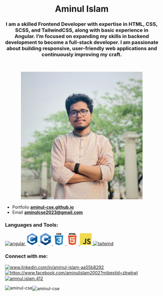 <h1 align="center">Aminul Islam</h1>
<h3 align="center">I am a skilled Frontend Developer with expertise in HTML, CSS, SCSS, and TailwindCSS, along with basic experience in
 Angular. I’m focused on expanding my skills in backend development to become a full-stack developer. I am
 passionate about building responsive, user-friendly web applications and continuously improving my craft.</h3>

<br>
<p align="center">
  <img src="./profile.jpeg" alt="profile image" width="400" height="420">
</p>

- Portfolio <a href="https://aminul-cse.github.io/">**aminul-cse.github.io**</a>
- Email **aminulcse2023@gmail.com**

<h3 align="left">Languages and Tools:</h3>
<p align="left"> <a href="https://angular.io" target="_blank" rel="noreferrer"> <img src="https://angular.io/assets/images/logos/angular/angular.svg" alt="angular" width="40" height="40"/> </a> <a href="https://www.cprogramming.com/" target="_blank" rel="noreferrer"> <img src="https://raw.githubusercontent.com/devicons/devicon/master/icons/c/c-original.svg" alt="c" width="40" height="40"/> </a> <a href="https://www.w3schools.com/cpp/" target="_blank" rel="noreferrer"> <img src="https://raw.githubusercontent.com/devicons/devicon/master/icons/cplusplus/cplusplus-original.svg" alt="cplusplus" width="40" height="40"/> </a> <a href="https://www.w3schools.com/css/" target="_blank" rel="noreferrer"> <img src="https://raw.githubusercontent.com/devicons/devicon/master/icons/css3/css3-original-wordmark.svg" alt="css3" width="40" height="40"/> </a> <a href="https://www.w3.org/html/" target="_blank" rel="noreferrer"> <img src="https://raw.githubusercontent.com/devicons/devicon/master/icons/html5/html5-original-wordmark.svg" alt="html5" width="40" height="40"/> </a> <a href="https://developer.mozilla.org/en-US/docs/Web/JavaScript" target="_blank" rel="noreferrer"> <img src="https://raw.githubusercontent.com/devicons/devicon/master/icons/javascript/javascript-original.svg" alt="javascript" width="40" height="40"/> </a> <a href="https://tailwindcss.com/" target="_blank" rel="noreferrer"> <img src="https://www.vectorlogo.zone/logos/tailwindcss/tailwindcss-icon.svg" alt="tailwind" width="40" height="40"/> </a> </p>

<h3 align="left">Connect with me:</h3>
<p align="left">
<a href="https://linkedin.com/in/www.linkedin.com/in/aminul-islam-aa55b8292" target="blank"><img align="center" src="https://raw.githubusercontent.com/rahuldkjain/github-profile-readme-generator/master/src/images/icons/Social/linked-in-alt.svg" alt="www.linkedin.com/in/aminul-islam-aa55b8292" height="30" width="40" /></a>
<a href="https://fb.com/https://www.facebook.com/aminulislam2002?mibextid=zbwkwl" target="blank"><img align="center" src="https://raw.githubusercontent.com/rahuldkjain/github-profile-readme-generator/master/src/images/icons/Social/facebook.svg" alt="https://www.facebook.com/aminulislam2002?mibextid=zbwkwl" height="30" width="40" /></a>
<a href="https://instagram.com/aminul.islam.412" target="blank"><img align="center" src="https://raw.githubusercontent.com/rahuldkjain/github-profile-readme-generator/master/src/images/icons/Social/instagram.svg" alt="aminul.islam.412" height="30" width="40" /></a>
</p>

<p><img align="left" src="https://github-readme-stats.vercel.app/api/top-langs?username=aminul-cse&show_icons=true&locale=en&layout=compact" alt="aminul-cse" /></p>


<p><img align="center" src="https://github-readme-streak-stats.herokuapp.com/?user=aminul-cse&" alt="aminul-cse" /></p>
